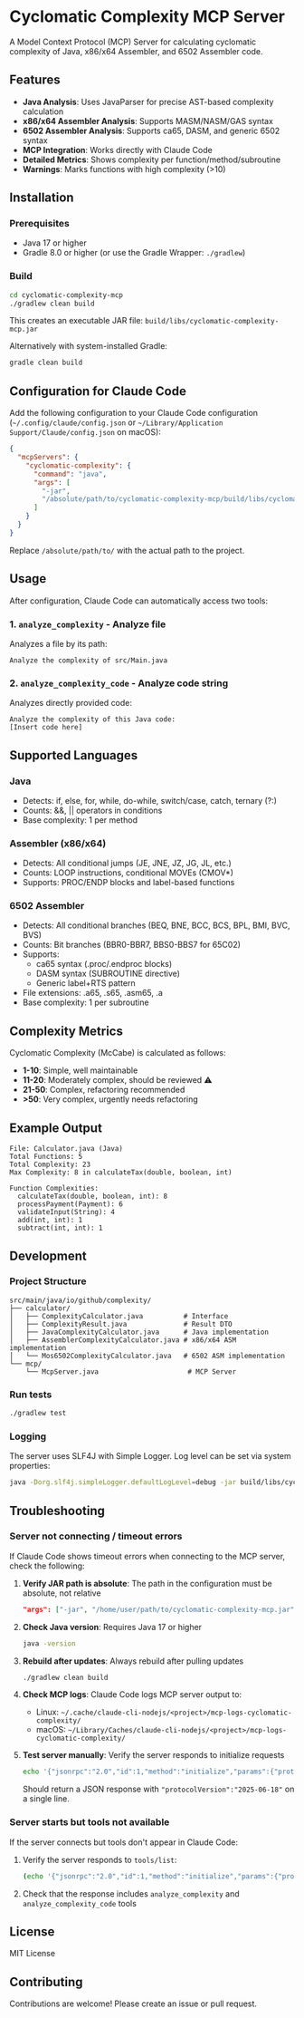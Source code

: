 # Cyclomatic Complexity MCP Server

A Model Context Protocol (MCP) Server for calculating cyclomatic complexity of Java, x86/x64 Assembler, and 6502 Assembler code.

## Features

- **Java Analysis**: Uses JavaParser for precise AST-based complexity calculation
- **x86/x64 Assembler Analysis**: Supports MASM/NASM/GAS syntax
- **6502 Assembler Analysis**: Supports ca65, DASM, and generic 6502 syntax
- **MCP Integration**: Works directly with Claude Code
- **Detailed Metrics**: Shows complexity per function/method/subroutine
- **Warnings**: Marks functions with high complexity (>10)

## Installation

### Prerequisites

- Java 17 or higher
- Gradle 8.0 or higher (or use the Gradle Wrapper: `./gradlew`)

### Build

```bash
cd cyclomatic-complexity-mcp
./gradlew clean build
```

This creates an executable JAR file: `build/libs/cyclomatic-complexity-mcp.jar`

Alternatively with system-installed Gradle:
```bash
gradle clean build
```

## Configuration for Claude Code

Add the following configuration to your Claude Code configuration (`~/.config/claude/config.json` or `~/Library/Application Support/Claude/config.json` on macOS):

```json
{
  "mcpServers": {
    "cyclomatic-complexity": {
      "command": "java",
      "args": [
        "-jar",
        "/absolute/path/to/cyclomatic-complexity-mcp/build/libs/cyclomatic-complexity-mcp.jar"
      ]
    }
  }
}
```

Replace `/absolute/path/to/` with the actual path to the project.

## Usage

After configuration, Claude Code can automatically access two tools:

### 1. `analyze_complexity` - Analyze file

Analyzes a file by its path:

```
Analyze the complexity of src/Main.java
```

### 2. `analyze_complexity_code` - Analyze code string

Analyzes directly provided code:

```
Analyze the complexity of this Java code:
[Insert code here]
```

## Supported Languages

### Java
- Detects: if, else, for, while, do-while, switch/case, catch, ternary (?:)
- Counts: &&, || operators in conditions
- Base complexity: 1 per method

### Assembler (x86/x64)
- Detects: All conditional jumps (JE, JNE, JZ, JG, JL, etc.)
- Counts: LOOP instructions, conditional MOVEs (CMOV*)
- Supports: PROC/ENDP blocks and label-based functions

### 6502 Assembler
- Detects: All conditional branches (BEQ, BNE, BCC, BCS, BPL, BMI, BVC, BVS)
- Counts: Bit branches (BBR0-BBR7, BBS0-BBS7 for 65C02)
- Supports:
  - ca65 syntax (.proc/.endproc blocks)
  - DASM syntax (SUBROUTINE directive)
  - Generic label+RTS pattern
- File extensions: .a65, .s65, .asm65, .a
- Base complexity: 1 per subroutine

## Complexity Metrics

Cyclomatic Complexity (McCabe) is calculated as follows:

- **1-10**: Simple, well maintainable
- **11-20**: Moderately complex, should be reviewed ⚠️
- **21-50**: Complex, refactoring recommended
- **>50**: Very complex, urgently needs refactoring

## Example Output

```
File: Calculator.java (Java)
Total Functions: 5
Total Complexity: 23
Max Complexity: 8 in calculateTax(double, boolean, int)

Function Complexities:
  calculateTax(double, boolean, int): 8
  processPayment(Payment): 6
  validateInput(String): 4
  add(int, int): 1
  subtract(int, int): 1
```

## Development

### Project Structure

```
src/main/java/io/github/complexity/
├── calculator/
│   ├── ComplexityCalculator.java          # Interface
│   ├── ComplexityResult.java              # Result DTO
│   ├── JavaComplexityCalculator.java      # Java implementation
│   ├── AssemblerComplexityCalculator.java # x86/x64 ASM implementation
│   └── Mos6502ComplexityCalculator.java   # 6502 ASM implementation
└── mcp/
    └── McpServer.java                      # MCP Server
```

### Run tests

```bash
./gradlew test
```

### Logging

The server uses SLF4J with Simple Logger. Log level can be set via system properties:

```bash
java -Dorg.slf4j.simpleLogger.defaultLogLevel=debug -jar build/libs/cyclomatic-complexity-mcp.jar
```

## Troubleshooting

### Server not connecting / timeout errors

If Claude Code shows timeout errors when connecting to the MCP server, check the following:

1. **Verify JAR path is absolute**: The path in the configuration must be absolute, not relative
   ```json
   "args": ["-jar", "/home/user/path/to/cyclomatic-complexity-mcp.jar"]
   ```

2. **Check Java version**: Requires Java 17 or higher
   ```bash
   java -version
   ```

3. **Rebuild after updates**: Always rebuild after pulling updates
   ```bash
   ./gradlew clean build
   ```

4. **Check MCP logs**: Claude Code logs MCP server output to:
   - Linux: `~/.cache/claude-cli-nodejs/<project>/mcp-logs-cyclomatic-complexity/`
   - macOS: `~/Library/Caches/claude-cli-nodejs/<project>/mcp-logs-cyclomatic-complexity/`

5. **Test server manually**: Verify the server responds to initialize requests
   ```bash
   echo '{"jsonrpc":"2.0","id":1,"method":"initialize","params":{"protocolVersion":"2025-06-18","capabilities":{},"clientInfo":{"name":"test","version":"1.0"}}}' | java -jar build/libs/cyclomatic-complexity-mcp.jar
   ```
   Should return a JSON response with `"protocolVersion":"2025-06-18"` on a single line.

### Server starts but tools not available

If the server connects but tools don't appear in Claude Code:

1. Verify the server responds to `tools/list`:
   ```bash
   (echo '{"jsonrpc":"2.0","id":1,"method":"initialize","params":{"protocolVersion":"2025-06-18","capabilities":{},"clientInfo":{"name":"test","version":"1.0"}}}' && echo '{"jsonrpc":"2.0","method":"notifications/initialized"}' && echo '{"jsonrpc":"2.0","id":2,"method":"tools/list"}') | java -jar build/libs/cyclomatic-complexity-mcp.jar
   ```

2. Check that the response includes `analyze_complexity` and `analyze_complexity_code` tools

## License

MIT License

## Contributing

Contributions are welcome! Please create an issue or pull request.
